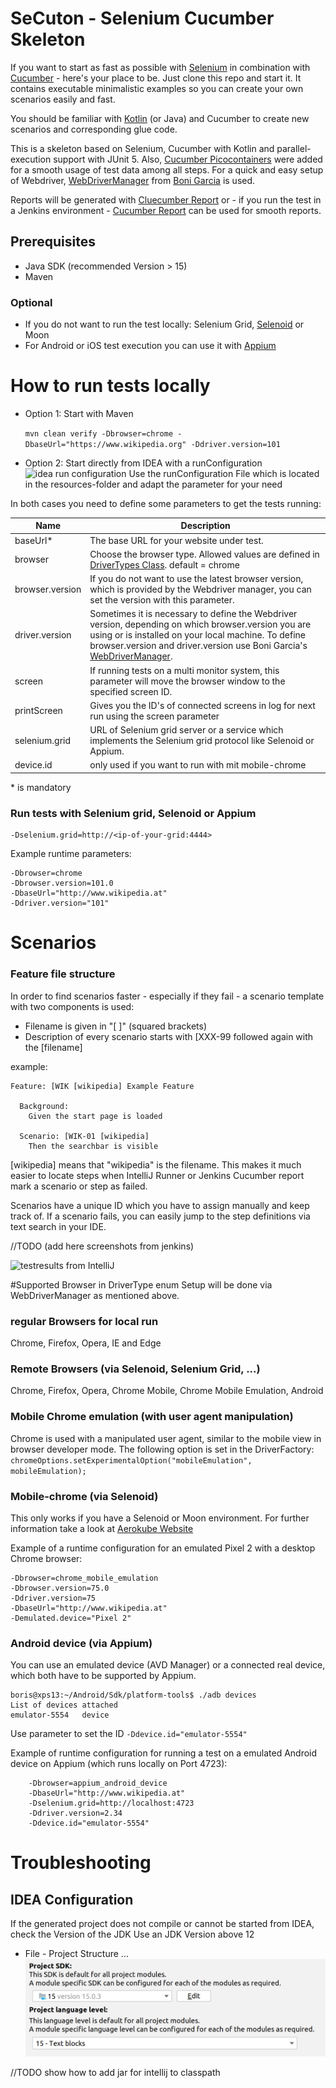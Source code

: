 # SeCuton - Selenium Cucumber Skeleton


If you want to start as fast as possible with [Selenium](https://github.com/SeleniumHQ/selenium) in combination with [Cucumber](https://github.com/cucumber/cucumber) - here's your place to be. Just clone this repo and start it. It contains executable minimalistic examples so you can create your own scenarios easily and fast.

You should be familiar with [Kotlin](https://kotlinlang.org/) (or Java) and Cucumber to create new scenarios and corresponding glue code.

This is a skeleton based on Selenium, Cucumber with Kotlin and parallel-execution support with JUnit 5.
Also, [Cucumber Picocontainers](https://github.com/cucumber/cucumber-jvm/tree/master/picocontainer) were added for a smooth usage of test data among all steps.
For a quick and easy setup of Webdriver, [WebDriverManager](https://github.com/bonigarcia/webdrivermanager) from [Boni Garcia](https://github.com/bonigarcia/bonigarcia.github.io) is used. 

Reports will be generated with [Cluecumber Report](https://github.com/trivago/cluecumber-report-plugin) or - if you run the test in a Jenkins environment - [Cucumber Report](https://wiki.jenkins.io/display/JENKINS/Cucumber+Reports+Plugin) can be used for smooth reports.


## Prerequisites
* Java SDK (recommended Version > 15)
* Maven

### Optional
* If you do not want to run the test locally: Selenium Grid, [Selenoid](https://github.com/aerokube/selenoid) or Moon
* For Android or iOS test execution you can use it with [Appium](https://github.com/appium/appium)  


# How to run tests locally

* Option 1: Start with Maven

     `mvn clean verify -Dbrowser=chrome -DbaseUrl="https://www.wikipedia.org" -Ddriver.version=101` 

* Option 2: Start directly from IDEA with a runConfiguration
![idea run configuration](docs/images/idea_runConfig.png)
Use the runConfiguration File which is located in the resources-folder and adapt the parameter for your need

In both cases you need to define some parameters to get the tests running:

| Name | Description |
|------|-------------|
| baseUrl* | The base URL for your website under test. |
| browser | Choose the browser type. Allowed values are defined in [DriverTypes Class](src/test/kotlin/at.co.boris.secton/driverutil/DriverTypes.kt). default = chrome |
| browser.version | If you do not want to use the latest browser version, which is provided by the Webdriver manager, you can set the version with this parameter.|
| driver.version | Sometimes it is necessary to define the Webdriver version, depending on which browser.version you are using or is installed on your local machine. To define browser.version and driver.version use Boni Garcia's [WebDriverManager](https://github.com/bonigarcia/webdrivermanager).|  
| screen | If running tests on a multi monitor system, this parameter will move the browser window to the specified screen ID. |
| printScreen | Gives you the ID's of connected screens in log for next run using the screen parameter |
| selenium.grid | URL of Selenium grid server or a service which implements the Selenium grid protocol like Selenoid or Appium. |
| device.id | only used if you want to run with mit mobile-chrome
\* is mandatory

### Run tests with Selenium grid, Selenoid or Appium

    -Dselenium.grid=http://<ip-of-your-grid:4444>

Example runtime parameters:

    -Dbrowser=chrome
    -Dbrowser.version=101.0
    -DbaseUrl="http://www.wikipedia.at"
    -Ddriver.version="101"

# Scenarios
### Feature file structure
In order to find scenarios faster - especially if they fail - a scenario template with two components is used:
* Filename is given in "[ ]" (squared brackets)
* Description of every scenario starts with [XXX-99 followed again with the [filename]

example:


    Feature: [WIK [wikipedia] Example Feature

      Background:
        Given the start page is loaded

      Scenario: [WIK-01 [wikipedia] 
        Then the searchbar is visible
      
      
[wikipedia] means that "wikipedia" is the filename. This makes it much easier to locate steps when IntelliJ Runner or Jenkins Cucumber report mark a scenario or step as failed.

Scenarios have a unique ID which you have to assign manually and keep track of. If a scenario fails, you can easily jump to the step definitions via text search in your IDE.


//TODO (add here screenshots from jenkins)

![testresults from IntelliJ](docs/images/testresults_idea.png)


#Supported Browser in DriverType enum
Setup will be done via WebDriverManager as mentioned above.
### regular Browsers for local run
Chrome, Firefox, Opera, IE and Edge

### Remote Browsers (via Selenoid, Selenium Grid, ...)
Chrome, Firefox, Opera, Chrome Mobile, Chrome Mobile Emulation, Android

### Mobile Chrome emulation (with user agent manipulation)
Chrome is used with a manipulated user agent, similar to the mobile view in browser developer mode.
The following option is set in the DriverFactory: 
 `chromeOptions.setExperimentalOption("mobileEmulation", mobileEmulation);`

### Mobile-chrome (via Selenoid)
This only works if you have a Selenoid or Moon environment. For further information take a look at [Aerokube Website](https://aerokube.com) 

Example of a runtime configuration for an emulated Pixel 2 with a desktop Chrome browser:

    -Dbrowser=chrome_mobile_emulation
    -Dbrowser.version=75.0
    -Ddriver.version=75
    -DbaseUrl="http://www.wikipedia.at"
    -Demulated.device="Pixel 2"
    
### Android device (via Appium)
You can use an emulated device (AVD Manager) or a connected real device, which both have to be supported by Appium.


    boris@xps13:~/Android/Sdk/platform-tools$ ./adb devices
    List of devices attached
    emulator-5554	device

Use parameter to set the ID `-Ddevice.id="emulator-5554"`

Example of runtime configuration for running a test on a emulated Android device on Appium (which runs locally on Port 4723):

        -Dbrowser=appium_android_device
        -DbaseUrl="http://www.wikipedia.at"
        -Dselenium.grid=http://localhost:4723
        -Ddriver.version=2.34
        -Ddevice.id="emulator-5554"


# Troubleshooting
## IDEA Configuration

If the generated project does not compile or cannot be started from IDEA, check the Version of the JDK
Use an JDK Version above 12

* File - Project Structure ...
![name](src/test/resources/docs/project_sdk_settings.png)

//TODO show how to add jar for intellij to classpath
